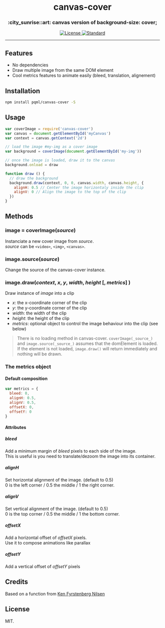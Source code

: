 <h1 align="center">canvas-cover</h1>
<h3 align="center">:city_sunrise::art: canvas version of background-size: cover;</h3>

<div align="center">
  <!-- License -->
  <a href="https://raw.githubusercontent.com/pqml/kool-shell/master/LICENSE">
    <img src="https://img.shields.io/badge/license-MIT-blue.svg?style=flat-square" alt="License" />
  </a>
  <!-- Standard -->
  <a href="http://standardjs.com/">
    <img src="https://img.shields.io/badge/code%20style-standard-brightgreen.svg?style=flat-square" alt="Standard" />
  </a>
</div>

- - -

## Features

- No dependencies
- Draw multiple image from the same DOM element
- Cool metrics features to animate easily (bleed, translation, alignement)

## Installation

```sh
npm install pqml/canvas-cover -S
```

## Usage

```javascript
var coverImage = require('canvas-cover')
var canvas = document.getElementById('myCanvas')
var context = canvas.getContext('2d')

// load the image #my-img as a cover image
var background = coverImage(document.getElementById('my-img'))

// once the image is loaded, draw it to the canvas
background.onload = draw

function draw () {
  // draw the background
  background.draw(context, 0, 0, canvas.width, canvas.height, {
    alignH: 0.5 // Center the image horizontaly inside the clip
    alignV: 0 // Align the image to the top of the clip
  })
}
```

## Methods

### image = coverImage(_source_)
Instanciate a new cover image from _source_.<br>
_source_ can be `<video>`, `<img>`, `<canvas>`.

### image.source(_source_)
Change the source of the canvas-cover instance.

### image.draw(_context_, _x_, _y_, _width_, _height_ [, _metrics_] )
Draw instance of _image_ into a clip
<br>
* _x_: the x-coordinate corner of the clip
* _y_: the y-coordinate corner of the clip
* _width_: the width of the clip
* _height_: the height of the clip
* _metrics_: optional object to control the image behaviour into the clip (see below)

> There is no loading method in canvas-cover. `coverImage(_source_)` and `image.source(_source_)` assumes that the domElement is loaded. If the element is not loaded, `image.draw()` will return immediately and nothing will be drawn.

### The metrics object

#### Default composition
```javascript
var metrics = {
  bleed: 0,
  alignH: 0.5,
  alignV: 0.5,
  offsetX: 0,
  offsetY: 0
}
```
#### Attributes
##### bleed
Add a minimum margin of _bleed_ pixels to each side of the image. <br>
This is useful is you need to translate/dezoom the image into its container.

##### alignH
Set horizontal alignment of the image. (default to 0.5)<br>
0 is the left corner / 0.5 the middle / 1 the right corner.

##### alignV
Set vertical alignment of the image. (default to 0.5)<br>
0 is the top corner / 0.5 the middle / 1 the bottom corner.

##### offsetX
Add a horizontal offset of _offsetX_ pixels.<br>
Use it to compose animations like parallax

##### offsetY
Add a vertical offset of _offsetY_ pixels

## Credits
Based on a function from [Ken Fyrstenberg Nilsen](http://stackoverflow.com/a/21961894)

## License
MIT.